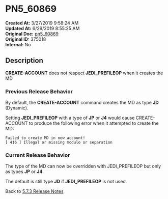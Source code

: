 # PN5_60869

**Created At:** 3/27/2019 9:58:24 AM  
**Updated At:** 6/29/2019 8:55:25 AM  
**Original Doc:** [pn5_60869](https://docs.jbase.com/61286-5-7-3-release-notes/pn5_60869)  
**Original ID:** 375018  
**Internal:** No  

## Description

**CREATE-ACCOUNT** does not respect **JEDI\_PREFILEOP** when it creates the MD

### Previous Release Behavior

By default, the **CREATE-ACCOUNT** command creates the MD as type **JD** (Dynamic).

Setting **JEDI\_PREFILEOP** with a type of **JP** or **J4** would cause CREATE-ACCOUNT to produce the following error when it attempted to create the MD:

```
Failed to create MD in new account!
[ 416 ] Illegal or missing modulo or separation
```

### Current Release Behavior

The type of the MD can now be overridden with JEDI\_PREFILEOP but only as types **JP** or **J4**.

The default is still type **JD** if **JEDI\_PREFILEOP** is not used.

Back to [5.7.3 Release Notes](./../README.md)
